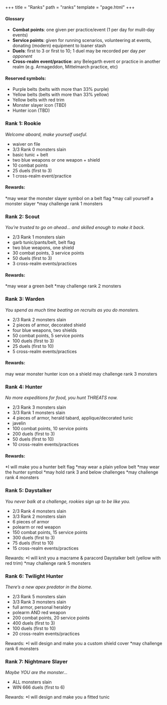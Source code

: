 +++
title = "Ranks"
path = "ranks"
template = "page.html"
+++

#### Glossary
* **Combat points**: one given per practice/event (1 per day for mulit-day events)
* **Service points**: given for running scenarios, volunteering at events, donating (modern) equipment to loaner stash
* **Duels**:	first to 3 or first to 10; 1 duel may be recorded per day _per opponent_
* **Cross-realm event/practice**: any Belegarth event or practice in another realm (e.g. Armageddon, Mittelmarch practice, etc) 

#### Reserved symbols:
* Purple belts (belts with more than 33% purple)
* Yellow belts (belts with more than 33% yellow)
* Yellow belts with red trim
* Monster slayer icon (TBD)
* Hunter icon (TBD)

### Rank 1: Rookie
_Welcome aboard, make yourself useful._
* waiver on file
* 3/3 Rank 0 monsters slain
* basic tunic + belt
* two blue weapons or one weapon + shield
* 10 combat points
* 25 duels (first to 3)
* 1 cross-realm event/practice

#### Rewards:
*may wear the monster slayer symbol on a belt flag
*may call yourself a monster slayer
*may challenge rank 1 monsters

### Rank 2: Scout
_You’re trusted to go on ahead… and skilled enough to make it back._
* 2/3 Rank 1 monsters slain
* garb tunic/pants/belt, belt flag
* two blue weapons, one shield
* 30 combat points, 3 service points
* 50 duels (first to 3)
* 3 cross-realm events/practices

#### Rewards:
*may wear a green belt
*may challenge rank 2 monsters

### Rank 3: Warden
_You spend as much time beating on recruits as you do monsters._
* 2/3 Rank 2 monsters slain
* 2 pieces of armor, decorated shield
* four blue weapons, two shields
* 50 combat points, 5 service points
* 100 duels (first to 3)
* 25 duels (first to 10)
* 5 cross-realm events/practices

#### Rewards:
may wear monster hunter icon on a shield
may challenge rank 3 monsters
 
### Rank 4: Hunter
_No more expeditions for food, you hunt THREATS now._
* 2/3 Rank 3 monsters slain
* 3/3 Rank 1 monsters slain
* 4 pieces of armor, herald tabard, applique/decorated tunic
* javelin
* 100 combat points, 10 service points
* 200 duels (first to 3)
* 50 duels (first to 10)
* 10 cross-realm events/practices

#### Rewards:
*I will make you a hunter belt flag
*may wear a plain yellow belt
*may wear the hunter symbol
*may hold rank 3 and below challenges
*may challenge rank 4 monsters

### Rank 5: Daystalker
_You never balk at a challenge, rookies sign up to be like you._
* 2/3 Rank 4 monsters slain
* 3/3 Rank 2 monsters slain
* 6 pieces of armor
* polearm or red weapon
* 150 combat points, 15 service points
* 300 duels (first to 3)
* 75 duels (first to 10)
* 15 cross-realm events/practices

Rewards:
*I will knit you a macrame & paracord Daystalker belt (yellow with red trim)
*may challenge rank 5 monsters
 
### Rank 6: Twilight Hunter
_There’s a new apex predator in the biome._
* 2/3 Rank 5 monsters slain
* 3/3 Rank 3 monsters slain
* full armor, personal heraldry
* polearm AND red weapon
* 200 combat points, 20 service points
* 400 duels (first to 3)
* 100 duels (first to 10)
* 20 cross-realm events/practices

Rewards:
*I will design and make you a custom shield cover
*may challenge rank 6 monsters

### Rank 7: Nightmare Slayer
_Maybe YOU are the monster…_
* ALL monsters slain
* WIN 666 duels (first to 6)

Rewards:
*I will design and make you a fitted tunic
